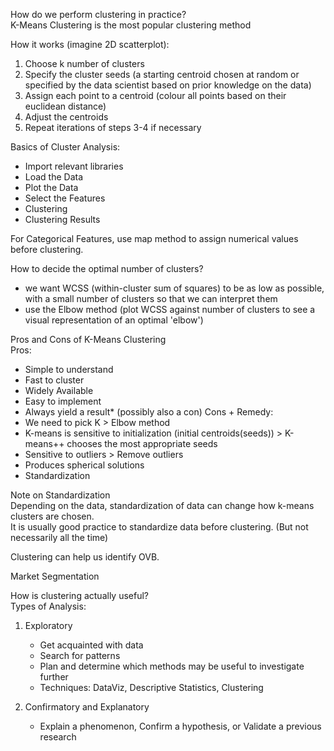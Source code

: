 How do we perform clustering in practice?\
K-Means Clustering is the most popular clustering method

How it works (imagine 2D scatterplot):
1. Choose k number of clusters
2. Specify the cluster seeds (a starting centroid chosen at random or specified by the data scientist based on prior knowledge on the data)
3. Assign each point to a centroid (colour all points based on their euclidean distance)
4. Adjust the centroids
5. Repeat iterations of steps 3-4 if necessary

Basics of Cluster Analysis:
- Import relevant libraries
- Load the Data
- Plot the Data
- Select the Features
- Clustering
- Clustering Results

For Categorical Features, use map method to assign numerical values before clustering.

How to decide the optimal number of clusters?
- we want WCSS (within-cluster sum of squares) to be as low as possible, with a small number of clusters so that we can interpret them
- use the Elbow method (plot WCSS against number of clusters to see a visual representation of an optimal 'elbow')

Pros and Cons of K-Means Clustering\
Pros:
- Simple to understand
- Fast to cluster
- Widely Available
- Easy to implement
- Always yield a result* (possibly also a con)
Cons + Remedy:
- We need to pick K > Elbow method
- K-means is sensitive to initialization (initial centroids(seeds)) > K-means++ chooses the most appropriate seeds 
- Sensitive to outliers > Remove outliers
- Produces spherical solutions
- Standardization

Note on Standardization\
Depending on the data, standardization of data can change how k-means clusters are chosen.\
It is usually good practice to standardize data before clustering. (But not necessarily all the time)

Clustering can help us identify OVB.

Market Segmentation

How is clustering actually useful?\
Types of Analysis:
1. Exploratory
    - Get acquainted with data
    - Search for patterns
    - Plan and determine which methods may be useful to investigate further
    - Techniques: DataViz, Descriptive Statistics, Clustering

2. Confirmatory and Explanatory
    - Explain a phenomenon, Confirm a hypothesis, or Validate a previous research


